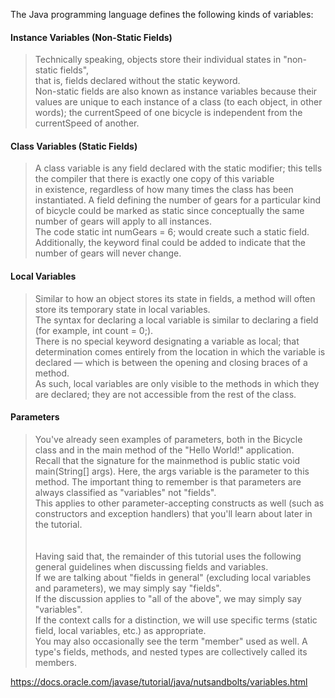The Java programming language defines the following kinds of variables:<br>
#### Instance Variables (Non-Static Fields)
  >Technically speaking, objects store their individual states in "non-static fields", <br>
   that is, fields declared without the static keyword. <br>
  Non-static fields are also known as instance variables because their values are unique to each instance of a class (to each object, 
  in other words); 
  the currentSpeed of one bicycle is independent from the currentSpeed of another.<br>
#### Class Variables (Static Fields) 
  >A class variable is any field declared with the static modifier; this tells the compiler that there is exactly one copy of this variable <br>
  in existence, regardless of how many times the class has been instantiated. A field defining the number of gears for a particular 
  kind of bicycle could be marked as static since conceptually the same number of gears will apply to all instances. <br>
  The code static int numGears = 6; would create such a static field. Additionally, the keyword final could be added to indicate that 
  the number of gears will never change.<br>
#### Local Variables 
  >Similar to how an object stores its state in fields, a method will often store its temporary state in local variables. <br>
  The syntax for declaring a local variable is similar to declaring a field (for example, int count = 0;). <br>
  There is no special keyword designating a variable as local; that determination comes entirely from the location in which
  the variable is declared — which is between the opening and closing braces of a method. <br>
  As such, local variables are only visible to the methods in which they are declared; they are not accessible from the rest of 
  the class.<br>
#### Parameters 
  >You've already seen examples of parameters, both in the Bicycle class and in the main method of the "Hello World!" application. <br>
  Recall that the signature for the mainmethod is public static void main(String[] args). Here, the args variable is the parameter to 
  this method. The important thing to remember is that parameters are always classified as "variables" not "fields". <br>
  This applies to other parameter-accepting constructs as well (such as constructors and exception handlers) 
  that you'll learn about later in the tutorial.<br>
  <br><br>
Having said that, the remainder of this tutorial uses the following general guidelines when discussing fields and variables. <br>
If we are talking about "fields in general" (excluding local variables and parameters), we may simply say "fields". <br>
If the discussion applies to "all of the above", we may simply say "variables". <br>
If the context calls for a distinction, we will use specific terms (static field, local variables, etc.) as appropriate. <br>
You may also occasionally see the term "member" used as well. A type's fields, methods, and nested types are collectively called 
its members.<br>

https://docs.oracle.com/javase/tutorial/java/nutsandbolts/variables.html
